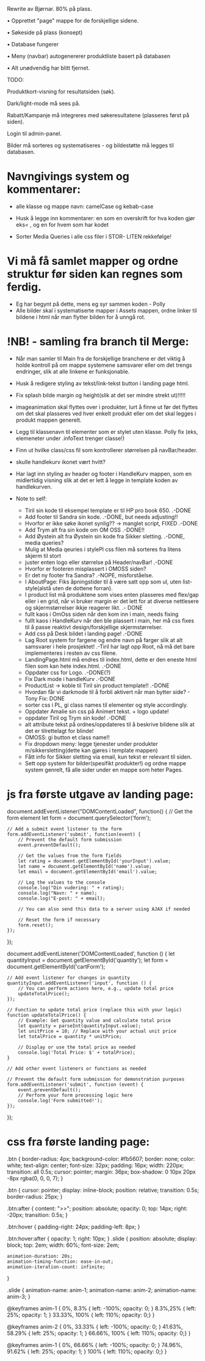 Rewrite av Bjørnar. 80% på plass.

• Opprettet "page" mappe for de forskjellige sidene.

• Søkeside på plass (konsept)

• Database fungerer

• Meny (navbar) autogenererer produktliste basert på databasen

• Alt unødvendig har blitt fjernet.


TODO:

Produktkort-visning for resultatsiden (søk).

Dark/light-mode må sees på.

Rabatt/Kampanje må integreres med søkeresultatene (plasseres først på siden).

Login til admin-panel.

Bilder må sorteres og systematiseres - og bildestøtte må legges til databasen.




# Navngivings system og kommentarer:
 - alle klasse og mappe navn: camelCase og kebab-case 
 - Husk å legge inn kommentarer: en som en overskrift for hva koden gjør eks= <!-- HEADER STYLING -->, og en for hvem som har kodet <!-- kodet av "Navn" -->

 - Sorter Media Queries i alle css filer i STOR- LITEN rekkefølge!

 # Vi må få samlet mapper og ordne struktur før siden kan regnes som ferdig. 
  - Eg har begynt på dette, mens eg syr sammen koden - Polly
  - Alle bilder skal i systematiserte mapper i Assets mappen, ordne linker til bildene i html når man flytter bilden for å unngå rot.



# !NB! - samling fra branch til Merge:
 - Når man samler til Main fra de forskjellige branchene er det viktig å holde kontroll på om mappe systemene samsvarer eller om det trengs endringer, slik at alle linkene er funksjonable. 
 - Husk å redigere styling av tekst/link-tekst button i landing page html.
 - Fix splash bilde margin og height(slik at det ser mindre strekt ut)!!!!!
 - imageanimation skal flyttes over i produkter, lurt å finne ut før det flyttes om det skal plasseres ved hver enkelt produkt eller om det skal legges i produkt mappen generelt.
 - Legg til klassenavn til elementer som er stylet uten klasse. Polly fix (eks, elemeneter under .infoText trenger classe!)
 - Finn ut hvilke class/css fil som kontrollerer størrelsen på navBar/header.
 - skulle handlekurv ikonet vært hvitt?

- Har lagt inn styling av header og footer i HandleKurv mappen, som en midlertidig visning slik at det er lett å legge in template koden av handlekurven.

- Note to self: 
    - Tiril sin kode til eksempel template er til HP pro book 650.  .-DONE
    - Add footer til Sandra sin kode.  .-DONE, but needs adjusting!!
    - Hvorfor er ikke søke ikonet synlig?? -> manglet script, FIXED   .-DONE
    - Add Trym alt fra sin kode om OM OSS   .-DONE!!
    - Add Øystein alt fra Øystein sin kode fra Sikker sletting.   .-DONE,  media queries?
    - Mulig at Media qeuries i stylePl css filen må sorteres fra litens skjerm til stort
    - juster enten logo eller størrelse på Header/navBar!  .-DONE
    - Hvorfor er footeren misplassert i OMOSS siden? 
    - Er det ny footer fra Sandra?   .-NOPE, misforståelse.
    - I AboutPage: Fiks åpningstider til å være satt opp som ul, uten list-style(alstå uten de dottene forran).
    - I product list må produktene som vises enten plasseres med flex/gap eller i en grid, når vi bruker margin er det lett for at diverse nettlesere og skjermstørrelser ikkje reagerer likt.   .- DONE
    - fullt kaos i OmOss siden når den kom inn i main, needs fixing
    - fullt kaos i HandleKurv når den ble plassert i main, her må css fixes til å passe reaktivt design/forskjellige skjermstørrelser.
    - Add css på Desk bildet i landing page!  .-DONE
    - Lag Root system for fargene og endre navn på farger slik at alt samsvarer i hele prosjektet!  .-Tiril har lagt opp Root, nå må det bare implementeres i resten av css filene.
    - LandingPage.html må endres til index.html, dette er den eneste html filen som kan hete index.html.  .-DONE
    - Oppdater css for Logo.     .-DONE(?)
    - Fix Dark mode i handleKurv  .-DONE
    - ProductList -> koble til Tiril sin product template!!  .-DONE
    - Hvordan får vi darkmode til å forbli aktivert når man bytter side? - Tony Fix: DONE
    - sorter css i PL, gi class names til elementer og style accordingly. 
    - Oppdater Amalie sin css på Animert tekst.  + logo update!
    - oppdater Tiril og Trym sin kode! .-DONE
    - alt attribute tekst på ordnes/oppdateres til å beskrive bildene slik at det er tilrettelagt for blinde!
    - OMOSS: gi button et class name!!
    - Fix dropdown meny: legge tjenester under produkter m/sikkersletting(dette kan gjøres i template mappen)
    - Fått info for Sikker sletting via email, kun tekst er relevant til siden.
    - Sett opp system for bilder(spesifikt produkter!) og ordne mappe system genrelt, få alle sider under en mappe som heter Pages.




# js fra første utgave av landing page:

document.addEventListener("DOMContentLoaded", function() {
    // Get the form element
    let form = document.querySelector('form');

    // Add a submit event listener to the form
    form.addEventListener('submit', function(event) {
        // Prevent the default form submission
        event.preventDefault();

        // Get the values from the form fields
        let rating = document.getElementById('yourInput').value;
        let name = document.getElementById('name').value;
        let email = document.getElementById('email').value;

        // Log the values to the console
        console.log("Din vudering: " + rating);
        console.log("Navn: " + name);
        console.log("E-post: " + email);

        // You can also send this data to a server using AJAX if needed

        // Reset the form if necessary
        form.reset();
    });
});

document.addEventListener('DOMContentLoaded', function () {
    let quantityInput = document.getElementById('quantity');
    let form = document.getElementById('cartForm');

    // Add event listener for changes in quantity
    quantityInput.addEventListener('input', function () {
        // You can perform actions here, e.g., update total price
        updateTotalPrice();
    });

    // Function to update total price (replace this with your logic)
    function updateTotalPrice() {
        // Example: Get quantity value and calculate total price
        let quantity = parseInt(quantityInput.value);
        let unitPrice = 10; // Replace with your actual unit price
        let totalPrice = quantity * unitPrice;

        // Display or use the total price as needed
        console.log('Total Price: $' + totalPrice);
    }

    // Add other event listeners or functions as needed

    // Prevent the default form submission for demonstration purposes
    form.addEventListener('submit', function (event) {
        event.preventDefault();
        // Perform your form processing logic here
        console.log('Form submitted!');
    });
});



# css fra første landing page:

.btn {
    border-radius: 4px;
    background-color: #fb5607;
    border: none;
  color: white;
  text-align: center;
  font-size: 32px;
  padding: 16px;
  width: 220px;
  transition: all 0.5s;
  cursor: pointer;
  margin: 36px;
  box-shadow: 0 10px 20px -8px rgba(0, 0, 0, 7);
}

.btn {
    cursor: pointer;
    display: inline-block;
    position: relative;
    transition: 0.5s;
    border-radius: 25px;
}

.btn:after {
    content: ">>";
    position: absolute;
    opacity: 0;
    top: 14px;
    right: -20px;
    transition: 0.5s;
}

.btn:hover {
   padding-right: 24px;
   padding-left: 8px;
}

.btn:hover:after {
    opacity: 1;
    right: 10px;
}
.slide {
    position: absolute;
    display: block;
    top: 2em;
    width: 60%;
    font-size: 2em;
  
    animation-duration: 20s;
    animation-timing-function: ease-in-out;
    animation-iteration-count: infinite;
  }
  
  .slide {
      animation-name: anim-1;
      animation-name: anim-2;
      animation-name: anim-3;
  }
  
  @keyframes anim-1 {
      0%, 8.3% { left: -100%; opacity: 0; }
      8.3%,25% { left: 25%; opacity: 1; }
      33.33%, 100% { left: 110%; opacity: 0;}
  }
  
  @keyframes anim-2 {
      0%, 33.33% { left: -100%; opacity: 0; }
      41.63%, 58.29% { left: 25%; opacity: 1; }
      66.66%, 100% { left: 110%; opacity: 0;}
  }
  
  @keyframes anim-1 {
      0%, 66.66% { left: -100%; opacity: 0; }
      74.96%, 91.62% { left: 25%; opacity: 1; }
      100% { left: 110%; opacity: 0;}
  }
